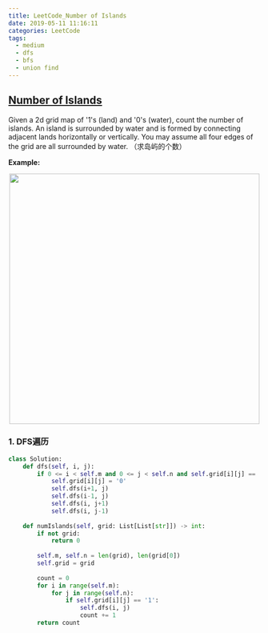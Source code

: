```yaml
---
title: LeetCode_Number of Islands
date: 2019-05-11 11:16:11
categories: LeetCode
tags: 
  - medium
  - dfs
  - bfs
  - union find
---
```


## [Number of Islands](https://leetcode.com/problems/number-of-islands/)

Given a 2d grid map of '1's (land) and '0's (water), count the number of islands. An island is surrounded by water and is formed by connecting adjacent lands horizontally or vertically. You may assume all four edges of the grid are all surrounded by water.
（求岛屿的个数）

<!--more-->

**Example:** 

<div align=center>
	<img src="/images/leetcode_200.png" width = "500" align=center/>
</div>


### 1. DFS遍历

```python
class Solution:
    def dfs(self, i, j):
        if 0 <= i < self.m and 0 <= j < self.n and self.grid[i][j] == '1':
            self.grid[i][j] = '0'
            self.dfs(i+1, j)
            self.dfs(i-1, j)
            self.dfs(i, j+1)
            self.dfs(i, j-1)
           
    def numIslands(self, grid: List[List[str]]) -> int:
        if not grid:
            return 0
        
        self.m, self.n = len(grid), len(grid[0])
        self.grid = grid
        
        count = 0
        for i in range(self.m):
            for j in range(self.n):
                if self.grid[i][j] == '1':
                    self.dfs(i, j)
                    count += 1
        return count
```